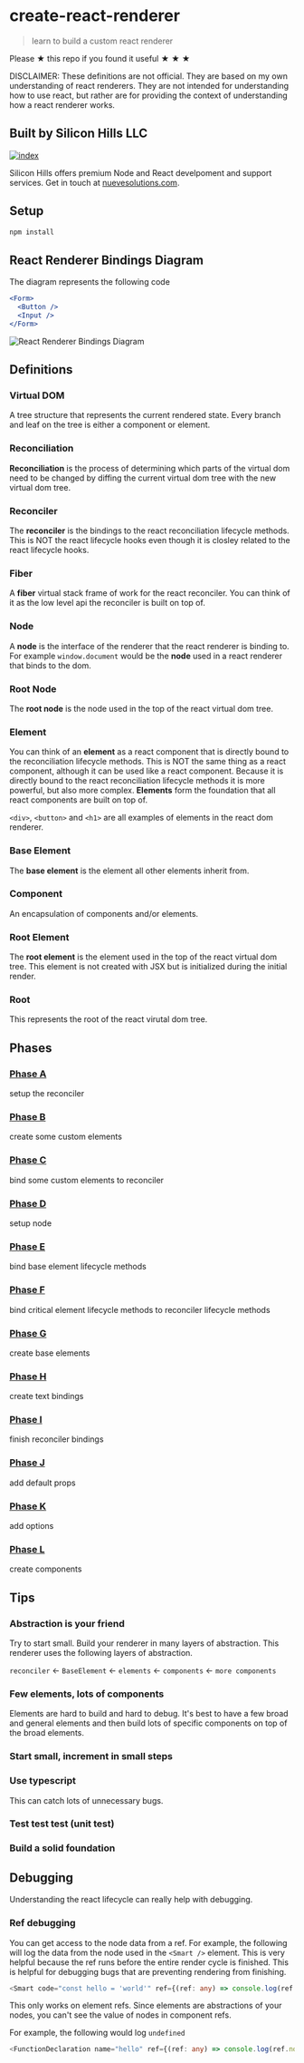 # create-react-renderer

> learn to build a custom react renderer

Please ★ this repo if you found it useful ★ ★ ★

DISCLAIMER: These definitions are not official. They are based on my own understanding of react renderers.
They are not intended for understanding how to use react, but rather are for providing the context of
understanding how a react renderer works.

## Built by Silicon Hills LLC

[![index](https://user-images.githubusercontent.com/6234038/71054254-f284ad80-2116-11ea-9013-d68306726854.jpeg)](https://nuevesolutions.com)

Silicon Hills offers premium Node and React develpoment and support services. Get in touch at [nuevesolutions.com](https://nuevesolutions.com).

## Setup

```sh
npm install
```

## React Renderer Bindings Diagram

The diagram represents the following code

```jsx
<Form>
  <Button />
  <Input />
</Form>
```

![React Renderer Bindings Diagram](slides/assets/react-renderer-binding-diagram.jpg)

## Definitions

### Virtual DOM
A tree structure that represents the current rendered state. Every branch and leaf on the tree is either a
component or element.

### Reconciliation

**Reconciliation** is the process of determining which parts of the virtual dom need to be changed
by diffing the current virtual dom tree with the new virtual dom tree.

### Reconciler
The **reconciler** is the bindings to the react reconciliation lifecycle methods. This is NOT the react
lifecycle hooks even though it is closley related to the react lifecycle hooks.

### Fiber
A **fiber** virtual stack frame of work for the react reconciler. You can think of it as the low level api the
reconciler is built on top of.

### Node
A **node** is the interface of the renderer that the react renderer is binding to. For example
`window.document` would be the **node** used in a react renderer that binds to the dom.

### Root Node
The **root node** is the node used in the top of the react virtual dom tree.

### Element
You can think of an **element** as a react component that is directly bound to the reconciliation lifecycle methods.
This is NOT the same thing as a react component, although it can be used like a react component.
Because it is directly bound to the react reconciliation lifecycle methods it is more powerful, but also more complex.
**Elements** form the foundation that all react components are built on top of.

`<div>`, `<button>` and `<h1>` are all examples of elements in the react dom renderer.

### Base Element
The **base element** is the element all other elements inherit from.

### Component
An encapsulation of components and/or elements.

### Root Element
The **root element** is the element used in the top of the react virtual dom tree. This element is
not created with JSX but is initialized during the initial render.

### Root
This represents the root of the react virutal dom tree.

## Phases

### [Phase A](/phaseA)
setup the reconciler

### [Phase B](/phaseB)
create some custom elements

### [Phase C](/phaseC)
bind some custom elements to reconciler

### [Phase D](/phaseD)
setup node

### [Phase E](/phaseE)
bind base element lifecycle methods

### [Phase F](/phaseF)
bind critical element lifecycle methods to reconciler lifecycle methods

### [Phase G](/phaseG)
create base elements

### [Phase H](/phaseH)
create text bindings

### [Phase I](/phaseI)
finish reconciler bindings

### [Phase J](/phaseJ)
add default props

### [Phase K](/phaseK)
add options

### [Phase L](/phaseL)
create components

## Tips

### Abstraction is your friend

Try to start small. Build your renderer in many layers of abstraction.
This renderer uses the following layers of abstraction.

`reconciler` <- `BaseElement` <- `elements` <- `components` <- `more components`

### Few elements, lots of components

Elements are hard to build and hard to debug. It's best to have a few broad and general elements
and then build lots of specific components on top of the broad elements.

### Start small, increment in small steps

### Use typescript

This can catch lots of unnecessary bugs.

### Test test test (unit test)

### Build a solid foundation

## Debugging

Understanding the react lifecycle can really help with debugging.

### Ref debugging

You can get access to the node data from a ref. For example, the following will log the data
from the node used in the `<Smart />` element. This is very helpful because the ref runs
before the entire render cycle is finished. This is helpful for debugging bugs that are
preventing rendering from finishing.

```ts
<Smart code="const hello = 'world'" ref={(ref: any) => console.log(ref.node)} />
```

This only works on element refs. Since elements are abstractions of your nodes, you can't see the
value of nodes in component refs.

For example, the following would log `undefined`

```ts
<FunctionDeclaration name="hello" ref={(ref: any) => console.log(ref.node)} />
```
